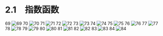 # 2.1　指数函数

69
![69](../../book/人教版高中数学A版必修1/人教版高中数学A版必修1_69.png)
70
![70](../../book/人教版高中数学A版必修1/人教版高中数学A版必修1_70.png)
71
![71](../../book/人教版高中数学A版必修1/人教版高中数学A版必修1_71.png)
72
![72](../../book/人教版高中数学A版必修1/人教版高中数学A版必修1_72.png)
73
![73](../../book/人教版高中数学A版必修1/人教版高中数学A版必修1_73.png)
74
![74](../../book/人教版高中数学A版必修1/人教版高中数学A版必修1_74.png)
75
![75](../../book/人教版高中数学A版必修1/人教版高中数学A版必修1_75.png)
76
![76](../../book/人教版高中数学A版必修1/人教版高中数学A版必修1_76.png)
77
![77](../../book/人教版高中数学A版必修1/人教版高中数学A版必修1_77.png)
78
![78](../../book/人教版高中数学A版必修1/人教版高中数学A版必修1_78.png)
79
![79](../../book/人教版高中数学A版必修1/人教版高中数学A版必修1_79.png)
80
![80](../../book/人教版高中数学A版必修1/人教版高中数学A版必修1_80.png)
81
![81](../../book/人教版高中数学A版必修1/人教版高中数学A版必修1_81.png)
82
![82](../../book/人教版高中数学A版必修1/人教版高中数学A版必修1_82.png)
83
![83](../../book/人教版高中数学A版必修1/人教版高中数学A版必修1_83.png)
84
![84](../../book/人教版高中数学A版必修1/人教版高中数学A版必修1_84.png)
